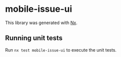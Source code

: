 # mobile-issue-ui

This library was generated with [Nx](https://nx.dev).

## Running unit tests

Run `nx test mobile-issue-ui` to execute the unit tests.
